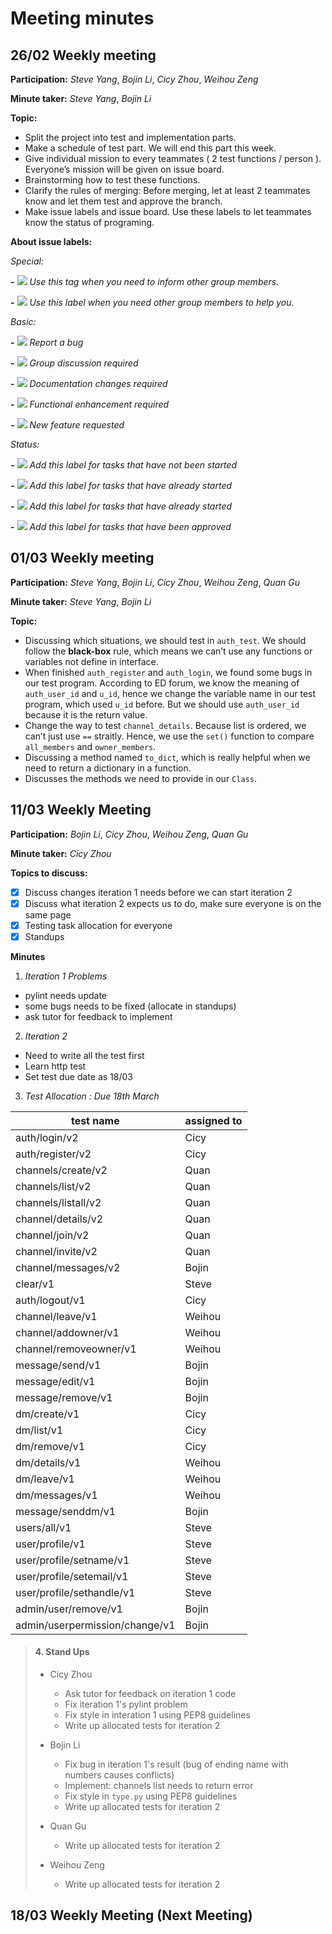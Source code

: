 # Meeting minutes

## 26/02 Weekly meeting

**Participation:** _Steve Yang_, _Bojin Li_, _Cicy Zhou_, _Weihou Zeng_

**Minute taker:** _Steve Yang_, _Bojin Li_

**Topic:**

- Split the project into test and implementation parts.
- Make a schedule of test part. We will end this part this week.
- Give individual mission to every teammates ( 2 test functions / person ). Everyone’s mission will be given on issue board.
- Brainstorming how to test these functions.
- Clarify the rules of merging: Before merging, let at least 2 teammates know and let them test and approve the branch.
- Make issue labels and issue board. Use these labels to let teammates know the status of programing.

**About issue labels:**

_Special:_

**-** ![](https://img.shields.io/badge/label-Announcement-%23eee600) _Use this tag when you need to inform other group members._

**-** ![](https://img.shields.io/badge/label-Need%20Help-%23c21e56) _Use this label when you need other group members to help you._

_Basic:_

**-** ![](https://img.shields.io/badge/label-bug-%23d9534f) _Report a bug_

**-** ![](https://img.shields.io/badge/label-discussion-%236699cc) _Group discussion required_

**-** ![](https://img.shields.io/badge/label-documentation-%23f7e7ce) _Documentation changes required_

**-** ![](https://img.shields.io/badge/label-enhancement-%233cb371) _Functional enhancement required_

**-** ![](https://img.shields.io/badge/label-feature-%23ed9121) _New feature requested_

_Status:_

**-** ![](https://img.shields.io/badge/label-todo-%239400d3) _Add this label for tasks that have not been started_

**-** ![](https://img.shields.io/badge/label-in%20progress-%239400d3) _Add this label for tasks that have already started_

**-** ![](https://img.shields.io/badge/label-in%20test-%239400d3) _Add this label for tasks that have already started_

**-** ![](https://img.shields.io/badge/label-completed-%239400d3) _Add this label for tasks that have been approved_

## 01/03 Weekly meeting

**Participation:** _Steve Yang_, _Bojin Li_, _Cicy Zhou_, _Weihou Zeng_, _Quan Gu_

**Minute taker:** _Steve Yang_, _Bojin Li_

**Topic:**

- Discussing which situations, we should test in `auth_test`. We should follow the **black-box** rule, which means we can’t use any functions or variables not define in interface.
- When finished `auth_register` and `auth_login`, we found some bugs in our test program. According to ED forum, we know the meaning of `auth_user_id` and `u_id`, hence we change the variable name in our test program, which used `u_id` before. But we should use `auth_user_id` because it is the return value.
- Change the way to test `channel_details`. Because list is ordered, we can’t just use `==` straitly. Hence, we use the `set()` function to compare `all_members` and `owner_members`.
- Discussing a method named `to_dict`, which is really helpful when we need to return a dictionary in a function.
- Discusses the methods we need to provide in our `Class`.

## 11/03 Weekly Meeting

**Participation:** _Bojin Li_, _Cicy Zhou_, _Weihou Zeng_, _Quan Gu_

**Minute taker:** _Cicy Zhou_

**Topics to discuss:**
- [x] Discuss changes iteration 1 needs before we can start iteration 2
- [x] Discuss what iteration 2 expects us to do, make sure everyone is on the same page
- [x] Testing task allocation for everyone
- [x] Standups

**Minutes**
1. *Iteration 1 Problems*
- pylint needs update
- some bugs needs to be fixed (allocate in standups)
- ask tutor for feedback to implement

2. *Iteration 2*
- Need to write all the test first
- Learn http test
- Set test due date as 18/03

3. *Test Allocation : Due 18th March*

| test name      | assigned to |
| -----------    | ----------- |
| auth/login/v2  | Cicy        |
| auth/register/v2 | Cicy      |
| channels/create/v2 | Quan  |
| channels/list/v2  | Quan |
| channels/listall/v2 | Quan |
| channel/details/v2 | Quan |
| channel/join/v2  | Quan |
| channel/invite/v2 | Quan |
| channel/messages/v2 | Bojin |
| clear/v1 | Steve |
| auth/logout/v1 | Cicy |
| channel/leave/v1 | Weihou |
| channel/addowner/v1 | Weihou |
| channel/removeowner/v1 | Weihou |
| message/send/v1 | Bojin |
| message/edit/v1 | Bojin |
| message/remove/v1 | Bojin |
| dm/create/v1 | Cicy |
| dm/list/v1 | Cicy |
| dm/remove/v1 | Cicy |
| dm/details/v1 | Weihou |
| dm/leave/v1 | Weihou |
| dm/messages/v1 | Weihou |
| message/senddm/v1 | Bojin |
| users/all/v1 | Steve |
| user/profile/v1 | Steve |
| user/profile/setname/v1 | Steve |
| user/profile/setemail/v1 | Steve |
| user/profile/sethandle/v1 | Steve |
| admin/user/remove/v1 | Bojin |
| admin/userpermission/change/v1 | Bojin |

> #### 4. Stand Ups
>
> - Cicy Zhou
>   - Ask tutor for feedback on iteration 1 code
>   - Fix iteration 1's pylint problem
>   - Fix style in interation 1 using PEP8 guidelines
>   - Write up allocated tests for iteration 2
>
> - Bojin Li
>   - Fix bug in iteration 1's result (bug of ending name with numbers causes conflicts)
>   - Implement: channels list needs to return error
>   - Fix style in `type.py` using PEP8 guidelines
>   - Write up allocated tests for iteration 2
> 
> - Quan Gu
>   - Write up allocated tests for iteration 2
> 
> - Weihou Zeng
>   - Write up allocated tests for iteration 2
> 

## 18/03 Weekly Meeting (Next Meeting)